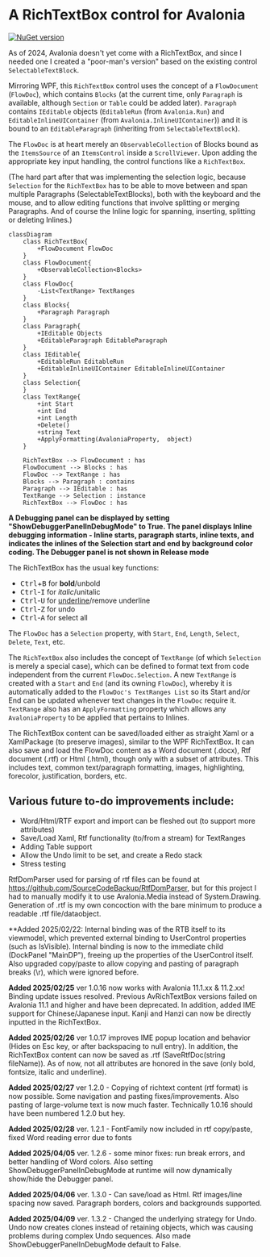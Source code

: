 # A RichTextBox control for Avalonia
[![NuGet version](https://img.shields.io/nuget/v/Simplecto.Avalonia.RichTextBox.svg?cachebuster=1)](https://www.nuget.org/packages/Simplecto.Avalonia.RichTextBox/)

As of 2024, Avalonia doesn't yet come with a RichTextBox, and since I needed one I created a "poor-man's version" based on the existing control `SelectableTextBlock`.

Mirroring WPF, this `RichTextBox` control uses the concept of a `FlowDocument` (`FlowDoc`), which contains `Blocks` (at the current time, only `Paragraph` is available, although `Section` or `Table` could be added later). 
`Paragraph` contains `IEditable` objects (`EditableRun` (from `Avalonia.Run`) and `EditableInlineUIContainer` (from `Avalonia.InlineUIContainer`)) and it is bound to an `EditableParagraph` (inheriting from `SelectableTextBlock`).

The `FlowDoc` is at heart merely an `ObservableCollection` of Blocks bound as the `ItemsSource` of an `ItemsControl` inside a `ScrollViewer`. Upon adding the appropriate key input handling, the control functions like a `RichTextBox`.

(The hard part after that was implementing the selection logic, because `Selection` for the `RichTextBox` has to be able to move between and span multiple Paragraphs (SelectableTextBlocks), both with the keyboard and the mouse, and to allow editing functions that involve splitting or merging Paragraphs. And of course the Inline logic for spanning, inserting, splitting or deleting Inlines.)

```mermaid
classDiagram
    class RichTextBox{
        +FlowDocument FlowDoc
    }
    class FlowDocument{
        +ObservableCollection<Blocks>
    }
    class FlowDoc{
        -List<TextRange> TextRanges
    }
    class Blocks{
        +Paragraph Paragraph
    }
    class Paragraph{
        +IEditable Objects
        +EditableParagraph EditableParagraph
    }
    class IEditable{
        +EditableRun EditableRun
        +EditableInlineUIContainer EditableInlineUIContainer
    }
    class Selection{
    }
    class TextRange{
        +int Start
        +int End
        +int Length
        +Delete()
        +string Text
        +ApplyFormatting(AvaloniaProperty,  object)
    }

    RichTextBox --> FlowDocument : has
    FlowDocument --> Blocks : has
    FlowDoc --> TextRange : has
    Blocks --> Paragraph : contains
    Paragraph --> IEditable : has
    TextRange --> Selection : instance
    RichTextBox --> FlowDoc : has

```

**A Debugging panel can be displayed by setting "ShowDebuggerPanelInDebugMode" to True.  The panel displays Inline debugging information - Inline starts, paragraph starts, inline texts, and indicates the inlines of the Selection start and end by background color coding.  The Debugger panel is not shown in Release mode**

The RichTextBox has the usual key functions:
* <kbd>Ctrl</kbd>+<kbd>B</kbd> for **bold**/unbold
* <kbd>Ctrl</kbd>-<kbd>I</kbd> for *italic*/unitalic
* <kbd>Ctrl</kbd>-<kbd>U</kbd> for <u>underline</u>/remove underline
* <kbd>Ctrl</kbd>-<kbd>Z</kbd> for undo
* <kbd>Ctrl</kbd>-<kbd>A</kbd> for select all

The `FlowDoc` has a `Selection` property, with `Start`, `End`, `Length`, `Select`, `Delete`, `Text`, etc.

The `RichTextBox` also includes the concept of `TextRange` (of which `Selection` is merely a special case), which can be defined to format text from code independent from the current `FlowDoc.Selection`. A new `TextRange` is created with a `Start` and `End` (and its owning `FlowDoc`), whereby it is automatically added to the `FlowDoc's TextRanges List` so its Start and/or End can be updated whenever text changes in the `FlowDoc` require it. `TextRange` also has an `ApplyFormatting` property which allows any `AvaloniaProperty` to be applied that pertains to Inlines.

The RichTextBox content can be saved/loaded either as straight Xaml or a XamlPackage (to preserve images), similar to the WPF RichTextBox.
It can also save and load the FlowDoc content as a Word document (.docx), Rtf document (.rtf) or Html (.html), though only with a subset of attributes.  This includes text, common text/paragraph formatting, images, highlighting, forecolor, justification, borders, etc.  


## Various future to-do improvements include:
* Word/Html/RTF export and import can be fleshed out (to support more attributes)
* Save/Load Xaml, Rtf functionality (to/from a stream) for TextRanges 
* Adding Table support
* Allow the Undo limit to be set, and create a Redo stack
* Stress testing

RtfDomParser used for parsing of rtf files can be found at https://github.com/SourceCodeBackup/RtfDomParser, but for this project I had to manually modify it to use Avalonia.Media instead of System.Drawing.  Generation of .rtf is my own concoction with the bare minimum to produce a readable .rtf file/dataobject.

**Added 2025/02/22:
Internal binding was of the RTB itself to its viewmodel, which prevented external binding to UserControl properties (such as IsVisible).  Internal binding is now to the immediate child (DockPanel "MainDP"), freeing up the properties of the UserControl itself.
Also upgraded copy/paste to allow copying and pasting of paragraph breaks (\r), which were ignored before.

**Added 2025/02/25**
ver 1.0.16 now works with Avalonia 11.1.xx & 11.2.xx!  Binding update issues resolved.  Previous AvRichTextBox versions failed on Avalonia 11.1 and higher and have been deprecated.
In addition, added IME support for Chinese/Japanese input.  Kanji and Hanzi can now be directly inputted in the RichTextBox.

**Added 2025/02/26**
ver 1.0.17 improves IME popup location and behavior (Hides on Esc key, or after backspacing to null entry).
In addition, the RichTextBox content can now be saved as .rtf  (SaveRtfDoc(string fileName)).  As of now, not all attributes are honored in the save (only bold, fontsize, italic and underline).

**Added 2025/02/27**
ver 1.2.0 - Copying of richtext content (rtf format) is now possible.  Some navigation and pasting fixes/improvements.  Also pasting of large-volume text is now much faster.  Technically 1.0.16 should have been numbered 1.2.0 but hey.

**Added 2025/02/28**
ver. 1.2.1 - FontFamily now included in rtf copy/paste, fixed Word reading error due to fonts

**Added 2025/04/05**
ver. 1.2.6 - some minor fixes: run break errors, and better handling of Word colors.  Also setting ShowDebuggerPanelInDebugMode at runtime will now dynamically show/hide the Debugger panel.

**Added 2025/04/06**
ver. 1.3.0 - Can save/load as Html.  Rtf images/line spacing now saved.  Paragraph borders, colors and backgrounds supported.

**Added 2025/04/09**
ver. 1.3.2 - Changed the underlying strategy for Undo. Undo now creates clones instead of retaining objects, which was causing problems during complex Undo sequences.
Also made ShowDebuggerPanelInDebugMode default to False. 

